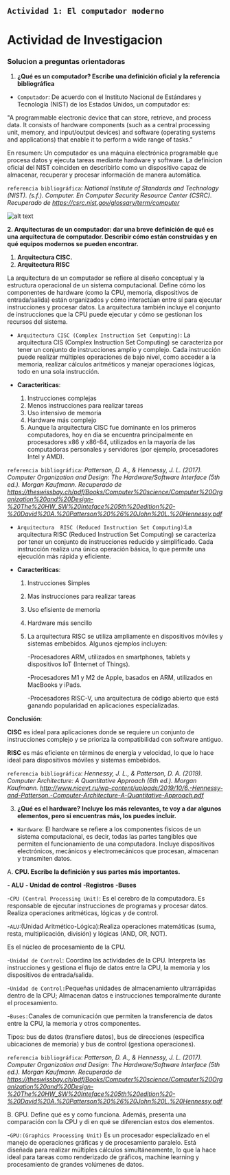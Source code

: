  ## `Actividad 1: El computador moderno`


# Actividad de Investigacion





### Solucion a preguntas orientadoras

1. **¿Qué es un computador? Escribe una definición oficial y la referencia bibliográfica**
- `Computador`: De acuerdo con el Instituto Nacional de Estándares y Tecnología (NIST) de los Estados Unidos, un computador es: 
   

"A programmable electronic device that can store, retrieve, and process data. It consists of hardware components (such as a central processing unit, memory, and input/output devices) and software (operating systems and applications) that enable it to perform a wide range of tasks."

En resumen: Un computador es una máquina electrónica programable que procesa datos y ejecuta tareas mediante hardware y software. La definicion oficial del NIST coinciden en describirlo como un dispositivo capaz de almacenar, recuperar y procesar información de manera automática.

`referencia bibliográfica`: *National Institute of Standards and Technology (NIST). (s.f.). Computer. En Computer Security Resource Center (CSRC). Recuperado de https://csrc.nist.gov/glossary/term/computer*

![alt text](<../Captura de pantalla 2025-02-04 a la(s) 2.58.26 p.m..png>)


**2. Arquitecturas de un computador: dar una breve definición de qué es una arquitectura de computador. Describir cómo están construidas y en qué equipos modernos se pueden encontrar.**

 1. **Arquitectura CISC.**
 2. **Arquitectura RISC**
 
 La arquitectura de un computador se refiere al diseño conceptual y la estructura operacional de un sistema computacional. Define cómo los componentes de hardware (como la CPU, memoria, dispositivos de entrada/salida) están organizados y cómo interactúan entre sí para ejecutar instrucciones y procesar datos. La arquitectura también incluye el conjunto de instrucciones que la CPU puede ejecutar y cómo se gestionan los recursos del sistema.

- `Arquitectura CISC (Complex Instruction Set Computing)`: La arquitectura CIS (Complex Instruction Set Computing) se caracteriza por tener un conjunto de instrucciones amplio y complejo. Cada instrucción puede realizar múltiples operaciones de bajo nivel, como acceder a la memoria, realizar cálculos aritméticos y manejar operaciones lógicas, todo en una sola instrucción. 

- **Caracteriticas**: 
   1. Instrucciones complejas
   2. Menos instrucciones para realizar tareas
   3. Uso intensivo de memoria 
   4. Hardware más complejo 
   5. Aunque la arquitectura CISC fue dominante en los primeros computadores, hoy en día se encuentra principalmente en procesadores x86 y x86-64, utilizados en la mayoría de las computadoras personales y servidores (por ejemplo, procesadores Intel y AMD).

`referencia bibliográfica`: *Patterson, D. A., & Hennessy, J. L. (2017). Computer Organization and Design: The Hardware/Software Interface (5th ed.). Morgan Kaufmann. Recuperado de https://theswissbay.ch/pdf/Books/Computer%20science/Computer%20Organization%20and%20Design-%20The%20HW_SW%20Inteface%205th%20edition%20-%20David%20A.%20Patterson%20%26%20John%20L.%20Hennessy.pdf*

- `Arquitectura  RISC (Reduced Instruction Set Computing)`:La arquitectura RISC (Reduced Instruction Set Computing) se caracteriza por tener un conjunto de instrucciones reducido y simplificado. Cada instrucción realiza una única operación básica, lo que permite una ejecución más rápida y eficiente.

- **Caracteriticas**: 
   1. Instrucciones Simples
   2. Mas instrucciones para realizar tareas
   3. Uso efisiente de memoria 
   4. Hardware más sencillo 
   5. La arquitectura RISC se utiliza ampliamente en dispositivos móviles y sistemas embebidos. Algunos ejemplos incluyen:

      -Procesadores ARM, utilizados en smartphones, tablets y dispositivos IoT (Internet of Things).

      -Procesadores M1 y M2 de Apple, basados en ARM, utilizados en MacBooks y iPads.

      -Procesadores RISC-V, una arquitectura de código abierto que está ganando popularidad en aplicaciones especializadas.

**Conclusión**:

**CISC** es ideal para aplicaciones donde se requiere un conjunto de instrucciones complejo y se prioriza la compatibilidad con software antiguo.

**RISC** es más eficiente en términos de energía y velocidad, lo que lo hace ideal para dispositivos móviles y sistemas embebidos.

`referencia bibliográfica`: *Hennessy, J. L., & Patterson, D. A. (2019). Computer Architecture: A Quantitative Approach (6th ed.). Morgan Kaufmann. http://www.nicevt.ru/wp-content/uploads/2019/10/6.-Hennessy-and-Patterson.-Computer-Architecture-A-Quantitative-Approach.pdf*


3. **¿Qué es el hardware? Incluye los más relevantes, te voy a dar algunos elementos, pero si encuentras más, los puedes incluir.**
- `Hardware`: El hardware se refiere a los componentes físicos de un sistema computacional, es decir, todas las partes tangibles que permiten el funcionamiento de una computadora. Incluye dispositivos electrónicos, mecánicos y electromecánicos que procesan, almacenan y transmiten datos.

A. **CPU. Escribe la definición y sus partes más importantes.**

**- ALU**
**- Unidad de control**
**-Registros**
**-Buses**

-`CPU (Central Processing Unit)`: Es el cerebro de la computadora. Es responsable de ejecutar instrucciones de programas y procesar datos. Realiza operaciones aritméticas, lógicas y de control.

   -`ALU`:(Unidad Aritmético-Lógica):Realiza operaciones matemáticas (suma, resta, multiplicación, división) y lógicas (AND, OR, NOT). 
   
   Es el núcleo de procesamiento de la CPU.

   -`Unidad de Control`: Coordina las actividades de la CPU. Interpreta las instrucciones y gestiona el flujo de datos entre la CPU, la memoria y los dispositivos de entrada/salida.

   -`Unidad de Control:`Pequeñas unidades de almacenamiento ultrarrápidas dentro de la CPU; Almacenan datos e instrucciones temporalmente durante el procesamiento.

   -`Buses:`Canales de comunicación que permiten la transferencia de datos entre la CPU, la memoria y otros componentes.
   
   Tipos: bus de datos (transfiere datos), bus de direcciones (especifica ubicaciones de memoria) y bus de control (gestiona operaciones).

`referencia bibliográfica`: *Patterson, D. A., & Hennessy, J. L. (2017). Computer Organization and Design: The Hardware/Software Interface (5th ed.). Morgan Kaufmann. Recuperado de https://theswissbay.ch/pdf/Books/Computer%20science/Computer%20Organization%20and%20Design-%20The%20HW_SW%20Inteface%205th%20edition%20-%20David%20A.%20Patterson%20%26%20John%20L.%20Hennessy.pdf*

B. GPU. Define qué es y como funciona. Además, presenta una comparación con la CPU y di en qué se diferencian estos dos elementos. 

-`GPU:(Graphics Processing Unit)` Es un procesador especializado en el manejo de operaciones gráficas y de procesamiento paralelo. Está diseñada para realizar múltiples cálculos simultáneamente, lo que la hace ideal para tareas como renderizado de gráficos, machine learning y procesamiento de grandes volúmenes de datos.
   


   
